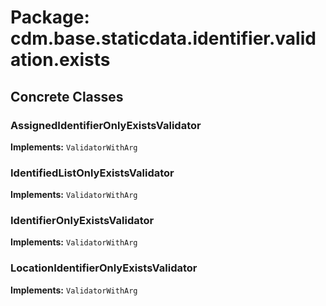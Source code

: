 # Package: cdm.base.staticdata.identifier.validation.exists

## Concrete Classes

### AssignedIdentifierOnlyExistsValidator
**Implements:** `ValidatorWithArg` 

### IdentifiedListOnlyExistsValidator
**Implements:** `ValidatorWithArg` 

### IdentifierOnlyExistsValidator
**Implements:** `ValidatorWithArg` 

### LocationIdentifierOnlyExistsValidator
**Implements:** `ValidatorWithArg` 

